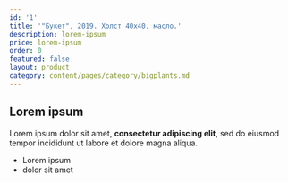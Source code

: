 ```yaml
---
id: '1'
title: '"Букет", 2019. Холст 40х40, масло.'
description: lorem-ipsum
price: lorem-ipsum
order: 0
featured: false
layout: product
category: content/pages/category/bigplants.md
---
```

## Lorem ipsum

Lorem ipsum dolor sit amet, **consectetur adipiscing elit**, sed do eiusmod tempor incididunt ut labore et dolore magna aliqua.

- Lorem ipsum
- dolor sit amet